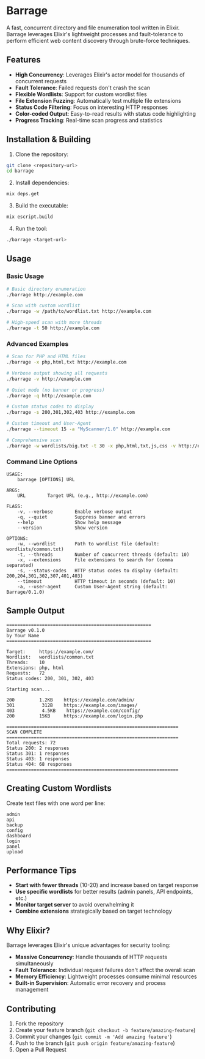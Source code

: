 # Barrage

A fast, concurrent directory and file enumeration tool written in Elixir. Barrage leverages Elixir's lightweight processes and fault-tolerance to perform efficient web content discovery through brute-force techniques.

## Features

- **High Concurrency**: Leverages Elixir's actor model for thousands of concurrent requests
- **Fault Tolerance**: Failed requests don't crash the scan
- **Flexible Wordlists**: Support for custom wordlist files
- **File Extension Fuzzing**: Automatically test multiple file extensions
- **Status Code Filtering**: Focus on interesting HTTP responses
- **Color-coded Output**: Easy-to-read results with status code highlighting
- **Progress Tracking**: Real-time scan progress and statistics

## Installation & Building

1. Clone the repository:
```bash
git clone <repository-url>
cd barrage
```

2. Install dependencies:
```bash
mix deps.get
```

3. Build the executable:
```bash
mix escript.build
```

4. Run the tool:
```bash
./barrage <target-url>
```

## Usage

### Basic Usage

```bash
# Basic directory enumeration
./barrage http://example.com

# Scan with custom wordlist
./barrage -w /path/to/wordlist.txt http://example.com

# High-speed scan with more threads
./barrage -t 50 http://example.com
```

### Advanced Examples

```bash
# Scan for PHP and HTML files
./barrage -x php,html,txt http://example.com

# Verbose output showing all requests
./barrage -v http://example.com

# Quiet mode (no banner or progress)
./barrage -q http://example.com

# Custom status codes to display
./barrage -s 200,301,302,403 http://example.com

# Custom timeout and User-Agent
./barrage --timeout 15 -a "MyScanner/1.0" http://example.com

# Comprehensive scan
./barrage -w wordlists/big.txt -t 30 -x php,html,txt,js,css -v http://example.com
```

### Command Line Options

```
USAGE:
    barrage [OPTIONS] URL

ARGS:
    URL        Target URL (e.g., http://example.com)

FLAGS:
    -v, --verbose        Enable verbose output
    -q, --quiet          Suppress banner and errors
    --help               Show help message
    --version            Show version

OPTIONS:
    -w, --wordlist       Path to wordlist file (default: wordlists/common.txt)
    -t, --threads        Number of concurrent threads (default: 10)
    -x, --extensions     File extensions to search for (comma separated)
    -s, --status-codes   HTTP status codes to display (default: 200,204,301,302,307,401,403)
    --timeout            HTTP timeout in seconds (default: 10)
    -a, --user-agent     Custom User-Agent string (default: Barrage/0.1.0)
```

## Sample Output

```
=====================================================
Barrage v0.1.0
by Your Name
=====================================================

Target:     https://example.com/
Wordlist:   wordlists/common.txt
Threads:    10
Extensions: php, html
Requests:   72
Status codes: 200, 301, 302, 403

Starting scan...

200         1.2KB    https://example.com/admin/
301          312B    https://example.com/images/
403          4.5KB    https://example.com/config/
200         15KB     https://example.com/login.php

===============================================================
SCAN COMPLETE
===============================================================
Total requests: 72
Status 200: 2 responses
Status 301: 1 responses
Status 403: 1 responses
Status 404: 68 responses
===============================================================
```

## Creating Custom Wordlists

Create text files with one word per line:

```
admin
api
backup
config
dashboard
login
panel
upload
```

## Performance Tips

- **Start with fewer threads** (10-20) and increase based on target response
- **Use specific wordlists** for better results (admin panels, API endpoints, etc.)
- **Monitor target server** to avoid overwhelming it
- **Combine extensions** strategically based on target technology

## Why Elixir?

Barrage leverages Elixir's unique advantages for security tooling:

- **Massive Concurrency**: Handle thousands of HTTP requests simultaneously
- **Fault Tolerance**: Individual request failures don't affect the overall scan
- **Memory Efficiency**: Lightweight processes consume minimal resources
- **Built-in Supervision**: Automatic error recovery and process management

## Contributing

1. Fork the repository
2. Create your feature branch (`git checkout -b feature/amazing-feature`)
3. Commit your changes (`git commit -m 'Add amazing feature'`)
4. Push to the branch (`git push origin feature/amazing-feature`)
5. Open a Pull Request

